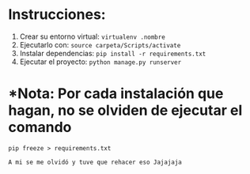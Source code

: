 # Instrucciones:

1. Crear su entorno virtual:
   `virtualenv .nombre`
2. Ejecutarlo con:
   `source carpeta/Scripts/activate`
3. Instalar dependencias:
   `pip install -r requirements.txt`
4. Ejecutar el proyecto:
   `python manage.py runserver`

# \*Nota: Por cada instalación que hagan, no se olviden de ejecutar el comando

    pip freeze > requirements.txt

    A mi se me olvidó y tuve que rehacer eso Jajajaja

